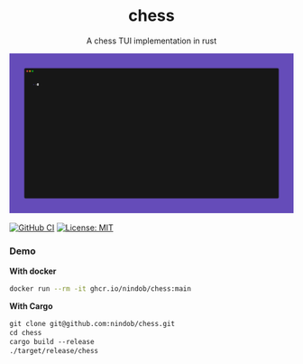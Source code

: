<div align="center">
<h1>chess</h1>
A chess TUI implementation in rust
</div>

![board](./assets/demo.gif)

[![GitHub CI](https://github.com/nindob/chess/actions/workflows/flow_test_build.yml/badge.svg)](https://github.com/nindob/chess/actions/workflows/flow_test_build.yml)
[![License: MIT](https://img.shields.io/badge/License-MIT-yellow.svg)](https://opensource.org/licenses/MIT)

### Demo

**With docker**

```bash
docker run --rm -it ghcr.io/nindob/chess:main
```

**With Cargo**
```
git clone git@github.com:nindob/chess.git
cd chess
cargo build --release
./target/release/chess
```

